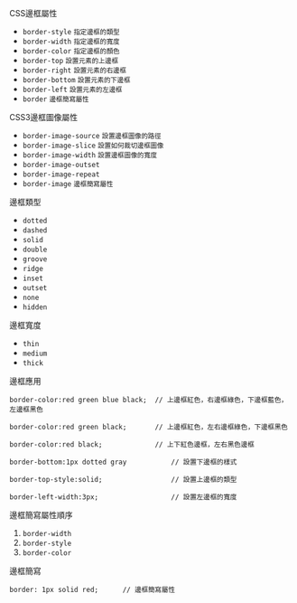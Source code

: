 CSS邊框屬性
- `border-style` <small>指定邊框的類型</small>
- `border-width` <small>指定邊框的寬度</small>
- `border-color` <small>指定邊框的顏色</small>
- `border-top` <small>設置元素的上邊框</small>
- `border-right` <small>設置元素的右邊框</small>
- `border-bottom` <small>設置元素的下邊框</small>
- `border-left` <small>設置元素的左邊框</small>
- `border` <small>邊框簡寫屬性</small>

CSS3邊框圖像屬性
- `border-image-source` <small>設置邊框圖像的路徑</small>
- `border-image-slice` <small>設置如何裁切邊框圖像</small>
- `border-image-width` <small>設置邊框圖像的寬度</small>
- `border-image-outset`
- `border-image-repeat`
- `border-image` <small>邊框簡寫屬性</small>

邊框類型
- `dotted`
- `dashed`
- `solid`
- `double`
- `groove`
- `ridge`
- `inset`
- `outset`
- `none`
- `hidden`

邊框寬度
- `thin`
- `medium`
- `thick`

邊框應用
```
border-color:red green blue black;	// 上邊框紅色，右邊框綠色，下邊框藍色，左邊框黑色
```

```
border-color:red green black;		// 上邊框紅色，左右邊框綠色，下邊框黑色
```

```
border-color:red black;				// 上下紅色邊框，左右黑色邊框
```

```
border-bottom:1px dotted gray			// 設置下邊框的樣式
```

```
border-top-style:solid;					// 設置上邊框的類型
```

```
border-left-width:3px;					// 設置左邊框的寬度
```

邊框簡寫屬性順序
1. `border-width`
2. `border-style`
3. `border-color`

邊框簡寫
```
border: 1px solid red;		// 邊框簡寫屬性
```